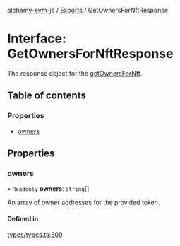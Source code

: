 [alchemy-evm-js](../README.md) / [Exports](../modules.md) / GetOwnersForNftResponse

# Interface: GetOwnersForNftResponse

The response object for the [getOwnersForNft](../modules.md#getownersfornft).

## Table of contents

### Properties

- [owners](GetOwnersForNftResponse.md#owners)

## Properties

### owners

• `Readonly` **owners**: `string`[]

An array of owner addresses for the provided token.

#### Defined in

[types/types.ts:309](https://github.com/alchemyplatform/alchemy-evm-js/blob/9408ee9/src/types/types.ts#L309)
